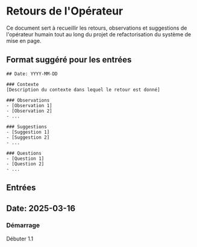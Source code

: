 # Retours de l'Opérateur

Ce document sert à recueillir les retours, observations et suggestions de l'opérateur humain tout au long du projet de refactorisation du système de mise en page.

## Format suggéré pour les entrées

```
## Date: YYYY-MM-DD

### Contexte
[Description du contexte dans lequel le retour est donné]

### Observations
- [Observation 1]
- [Observation 2]
- ...

### Suggestions
- [Suggestion 1]
- [Suggestion 2]
- ...

### Questions
- [Question 1]
- [Question 2]
- ...
```

## Entrées

<!-- Les entrées seront ajoutées ici au fur et à mesure du projet --> 
## Date: 2025-03-16
### Démarrage
Débuter 1.1
